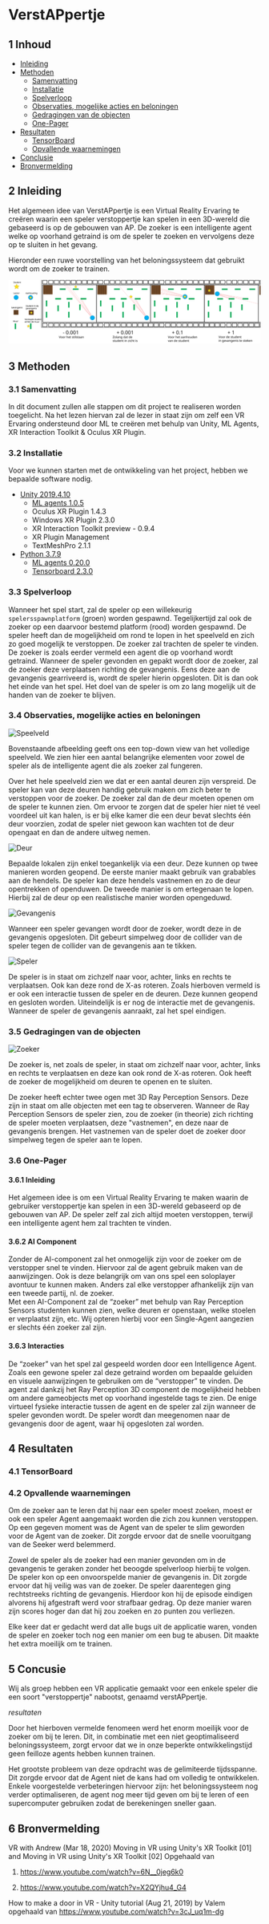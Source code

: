 # VerstAPpertje

## 1 Inhoud

- [Inleiding](#2-Inleiding) 
- [Methoden](#3-Methoden)
  - [Samenvatting](#3.1-Samenvatting)
  - [Installatie](#3.2-Installatie)
  - [Spelverloop](#3.3-Spelverloop)
  - [Observaties, mogelijke acties en beloningen](#3.4-Observaties,-mogelijke-acties-en-beloningen)
  - [Gedragingen van de objecten](#3.5-Gedragingen-van-de-objecten)
  - [One-Pager](#3.6-One-Pager)
- [Resultaten](#4-Resultaten)
  - [TensorBoard](#4.1-TensorBoard)
  - [Opvallende waarnemingen](#4.2-Opvallende-waarnemingen)
- [Conclusie](#5-Conclusie)
- [Bronvermelding](#6-bronvermelding)

## 2 Inleiding

Het algemeen idee van VerstAPpertje is een Virtual Reality Ervaring te creëren waarin een speler verstoppertje kan spelen in een 3D-wereld die gebaseerd is op de gebouwen van AP.
De zoeker is een intelligente agent welke op voorhand getraind is om de speler te zoeken en vervolgens deze op te sluiten in het gevang.

Hieronder een ruwe voorstelling van het beloningssysteem dat gebruikt wordt om de zoeker te trainen.

![Beloningssysteem](DocAssets/spelverloop.svg)

## 3 Methoden
### 3.1 Samenvatting

In dit document zullen alle stappen om dit project te realiseren worden toegelicht. Na het lezen hiervan zal de lezer in staat zijn om zelf een VR Ervaring ondersteund door ML te creëren met behulp van Unity, ML Agents, XR Interaction Toolkit & Oculus XR Plugin.

### 3.2 Installatie

Voor we kunnen starten met de ontwikkeling van het project, hebben we bepaalde software nodig.

- [Unity 2019.4.10](https://unity3d.com/unity/whats-new/2019.4.10)
  - [ML agents 1.0.5](https://docs.unity3d.com/Packages/com.unity.ml-agents@1.0/manual/index.html)
  - Oculus XR Plugin 1.4.3
  - Windows XR Plugin 2.3.0
  - XR Interaction Toolkit preview - 0.9.4
  - XR Plugin Management
  - TextMeshPro 2.1.1
- [Python 3.7.9](https://chocolatey.org/packages/python/3.7.9)
  - [ML agents 0.20.0](https://pypi.org/project/mlagents/0.20.0/)
  - [Tensorboard 2.3.0](https://pypi.org/project/tensorboard/2.3.0/)

### 3.3 Spelverloop

Wanneer het spel start, zal de speler op een willekeurig `spelersspawnplatform` (groen) worden gespawnd. Tegelijkertijd zal ook de zoeker op een daarvoor bestemd platform (rood) worden gespawnd. De speler heeft dan de mogelijkheid om rond te lopen in het speelveld en zich zo goed mogelijk te verstoppen. De zoeker zal trachten de speler te vinden. De zoeker is zoals eerder vermeld een agent die op voorhand wordt getraind.
Wanneer de speler gevonden en gepakt wordt door de zoeker, zal de zoeker deze verplaatsen richting de gevangenis. Eens deze aan de gevangenis gearriveerd is, wordt de speler hierin opgesloten. Dit is dan ook het einde van het spel. Het doel van de speler is om zo lang mogelijk uit de handen van de zoeker te blijven.

### 3.4 Observaties, mogelijke acties en beloningen



![Speelveld](DocAssets/speelveld.png)

Bovenstaande afbeelding geeft ons een top-down view van het volledige speelveld. We zien hier een aantal belangrijke elementen voor zowel de speler als de intelligente agent die als zoeker zal fungeren.

Over het hele speelveld zien we dat er een aantal deuren zijn verspreid. De speler kan van deze deuren handig gebruik maken om zich beter te verstoppen voor de zoeker. De zoeker zal dan de deur moeten openen om de speler te kunnen zien. Om ervoor te zorgen dat de speler hier niet té veel voordeel uit kan halen, is er bij elke kamer die een deur bevat slechts één deur voorzien, zodat de speler niet gewoon kan wachten tot de deur opengaat en dan de andere uitweg nemen.

![Deur](DocAssets/deur.png)

Bepaalde lokalen zijn enkel toegankelijk via een deur. Deze kunnen op twee manieren worden geopend. De eerste manier maakt gebruik van grabables aan de hendels. De speler kan deze hendels vastnemen en zo de deur opentrekken of openduwen. De tweede manier is om ertegenaan te lopen. Hierbij zal de deur op een realistische manier worden opengeduwd.

![Gevangenis](DocAssets/gevangenis.png)

Wanneer een speler gevangen wordt door de zoeker, wordt deze in de gevangenis opgesloten. Dit gebeurt simpelweg door de collider van de speler tegen de collider van de gevangenis aan te tikken.

![Speler](DocAssets/speler.png)

De speler is in staat om zichzelf naar voor, achter, links en rechts te verplaatsen. Ook kan deze rond de X-as roteren. Zoals hierboven vermeld is er ook een interactie tussen de speler en de deuren. Deze kunnen geopend en gesloten worden. Uiteindelijk is er nog de interactie met de gevangenis. Wanneer de speler de gevangenis aanraakt, zal het spel eindigen.


### 3.5 Gedragingen van de objecten


![Zoeker](DocAssets/zoeker.png)

De zoeker is, net zoals de speler, in staat om zichzelf naar voor, achter, links en rechts te verplaatsen en deze kan ook rond de X-as roteren. Ook heeft de zoeker de mogelijkheid om deuren te openen en te sluiten.

De zoeker heeft echter twee ogen met 3D Ray Perception Sensors. Deze zijn in staat om alle objecten met een tag te observeren. Wanneer de Ray Perception Sensors de speler zien, zou de zoeker (in theorie) zich richting de speler moeten verplaatsen, deze "vastnemen", en deze naar de gevangenis brengen. Het vastnemen van de speler doet de zoeker door simpelweg tegen de speler aan te lopen. 


### 3.6 One-Pager

#### 3.6.1 Inleiding

Het algemeen idee is om een Virtual Reality Ervaring te maken waarin de gebruiker verstoppertje kan spelen in een 3D-wereld gebaseerd op de gebouwen van AP. De speler zelf zal zich altijd moeten verstoppen, terwijl een intelligente agent hem zal trachten te vinden. 

#### 3.6.2 AI Component

Zonder de AI-component zal het onmogelijk zijn voor de zoeker om de verstopper snel te vinden. Hiervoor zal 
de agent gebruik maken van de aanwijzingen. Ook is deze belangrijk om van ons spel een soloplayer avontuur 
te kunnen maken. Anders zal elke verstopper afhankelijk zijn van een tweede partij, nl. de zoeker.  
Met een AI-Component zal de “zoeker” met behulp van Ray Perception Sensors studenten kunnen zien, welke 
deuren er openstaan, welke stoelen er verplaatst zijn, etc. 
Wij opteren hierbij voor een Single-Agent aangezien er slechts één zoeker zal zijn. 

#### 3.6.3 Interacties

De “zoeker” van het spel zal gespeeld worden door een Intelligence Agent. Zoals een gewone speler zal deze 
getraind worden om bepaalde geluiden en visuele aanwijzingen te gebruiken om de “verstopper” te vinden. 
De agent zal dankzij het Ray Perception 3D component de mogelijkheid hebben om andere gameobjects met 
op voorhand ingestelde tags te zien. 
De enige virtueel fysieke interactie tussen de agent en de speler zal zijn wanneer de speler gevonden wordt. De 
speler wordt dan meegenomen naar de gevangenis door de agent, waar hij opgesloten zal worden. 

## 4 Resultaten

### 4.1 TensorBoard

### 4.2 Opvallende waarnemingen

Om de zoeker aan te leren dat hij naar een speler moest zoeken, moest er ook een speler Agent aangemaakt worden die zich zou kunnen verstoppen. Op een gegeven moment was de Agent van de speler te slim geworden voor de Agent van de zoeker. Dit zorgde ervoor dat de snelle vooruitgang van de Seeker werd belemmerd.

Zowel de speler als de zoeker had een manier gevonden om in de gevangenis te geraken zonder het beoogde spelverloop hierbij te volgen. De speler kon op een onvoorspelde manier de gevangenis in. Dit zorgde ervoor dat hij veilig was van de zoeker. De speler daarentegen ging rechtstreeks richting de gevangenis. Hierdoor kon hij de episode eindigen alvorens hij afgestraft werd voor strafbaar gedrag. Op deze manier waren zijn scores hoger dan dat hij zou zoeken en zo punten zou verliezen.

Elke keer dat er gedacht werd dat alle bugs uit de applicatie waren, vonden de speler en zoeker toch nog een manier om een bug te abusen. Dit maakte het extra moeilijk om te trainen.


## 5 Concusie

Wij als groep hebben een VR applicatie gemaakt voor een enkele speler die een soort "verstoppertje" nabootst, genaamd verstAPpertje.

*resultaten*

Door het hierboven vermelde fenomeen werd het enorm moeilijk voor de zoeker om bij te leren. Dit, in combinatie met een niet geoptimaliseerd beloningssysteem, zorgt ervoor dat we in onze beperkte ontwikkelingstijd geen feilloze agents hebben kunnen trainen.

Het grootste probleem van deze opdracht was de gelimiteerde tijdsspanne. Dit zorgde ervoor dat de Agent niet de kans had om volledig te ontwikkelen. Enkele voorgestelde verbeteringen hiervoor zijn: het beloningssysteem nog verder optimaliseren, de agent nog meer tijd geven om bij te leren of een supercomputer gebruiken zodat de berekeningen sneller gaan.

## 6 Bronvermelding
VR with Andrew (Mar 18, 2020) Moving in VR using Unity's XR Toolkit [01] and Moving in VR using Unity's XR Toolkit [02]  Opgehaald van
1. https://www.youtube.com/watch?v=6N__0jeg6k0 

2. https://www.youtube.com/watch?v=X2QYjhu4_G4  

How to make a door in VR - Unity tutorial (Aug 21, 2019) by Valem opgehaald van https://www.youtube.com/watch?v=3cJ_uq1m-dg
